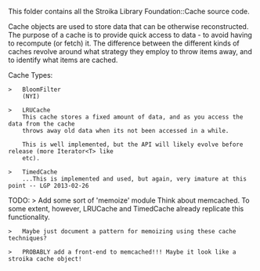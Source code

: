 This folder contains all the Stroika Library Foundation::Cache source code.

Cache objects are used to store data that can be otherwise reconstructed. The
purpose of a cache is to provide quick access to data - to avoid having to
recompute (or fetch) it. The difference between the different kinds of caches
revolve around what strategy they employ to throw items away, and to identify
what items are cached.

Cache Types:

	>	BloomFilter
		(NYI)

	>	LRUCache
		This cache stores a fixed amount of data, and as you access the data from the cache
		throws away old data when its not been accessed in a while.

		This is well implemented, but the API will likely evolve before release (more Iterator<T> like
		etc).

	>	TimedCache
		...This is implemented and used, but again, very imature at this point -- LGP 2013-02-26


TODO:
	>	Add some sort of 'memoize' module
		Think about memcached. To some extent, however, LRUCache and TimedCache
		already replicate this functionality.

	>	Maybe just document a pattern for memoizing using these cache techniques?

	>	PROBABLY add a front-end to memcached!!! Maybe it look like a stroika cache object!
